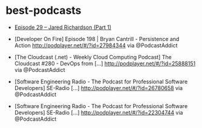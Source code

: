 # best-podcasts
* [Episode 29 – Jared Richardson (Part 1)](http://reflectionasaservice.com/2016/11/episode-29-jared-richardson-part-1/)

* [Developer On Fire] Episode 198 | Bryan Cantrill - Persistence and Action http://podplayer.net/#/?id=27984344 via @PodcastAddict
* [The Cloudcast (.net) - Weekly Cloud Computing Podcast] The Cloudcast #280 - DevOps from [...] http://podplayer.net/#/?id=25888151 via @PodcastAddict
* [Software Engineering Radio - The Podcast for Professional Software Developers] SE-Radio [...] http://podplayer.net/#/?id=26780658 via @PodcastAddict
* [Software Engineering Radio - The Podcast for Professional Software Developers] SE-Radio [...] http://podplayer.net/#/?id=22304744 via @PodcastAddict
